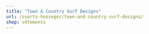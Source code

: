 ```yaml
---
title: "Town & Country Surf Designs"
url: /soorts-hossegor/town-and-country-surf-designs/
shop: vêtements
---
```

